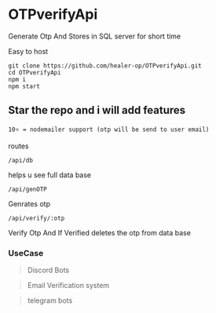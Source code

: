 # OTPverifyApi
Generate Otp And Stores in SQL server for short time

Easy to host
```
git clone https://github.com/healer-op/OTPverifyApi.git
cd OTPverifyApi
npm i
npm start
```

## Star the repo and i will add features
```
10⭐ = nodemailer support (otp will be send to user email)
```

routes
```
/api/db
```
helps u see full data base

```
/api/genOTP
```
Genrates otp

```
/api/verify/:otp
```
Verify Otp And If Verified deletes the otp from data base

### UseCase
> Discord Bots

> Email Verification system

> telegram bots 
